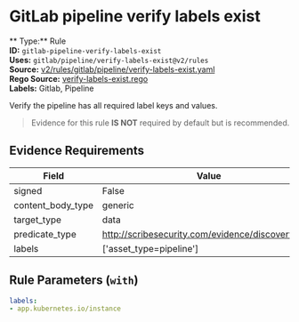 # GitLab pipeline verify labels exist  
** Type:** Rule  
**ID:** `gitlab-pipeline-verify-labels-exist`  
**Uses:** `gitlab/pipeline/verify-labels-exist@v2/rules`  
**Source:** [v2/rules/gitlab/pipeline/verify-labels-exist.yaml](https://github.com/scribe-public/sample-policies/v2/rules/gitlab/pipeline/verify-labels-exist.yaml)  
**Rego Source:** [verify-labels-exist.rego](https://github.com/scribe-public/sample-policies/v2/rules/gitlab/pipeline/verify-labels-exist.rego)  
**Labels:** Gitlab, Pipeline  

Verify the pipeline has all required label keys and values.

> Evidence for this rule **IS NOT** required by default but is recommended.


## Evidence Requirements  
| Field | Value |
|-------|-------|
| signed | False |
| content_body_type | generic |
| target_type | data |
| predicate_type | http://scribesecurity.com/evidence/discovery/v0.1 |
| labels | ['asset_type=pipeline'] |

## Rule Parameters (`with`)  
```yaml
labels:
- app.kubernetes.io/instance
```

